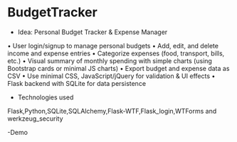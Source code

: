﻿# BudgetTracker

- Idea: Personal Budget Tracker & Expense Manager

•	User login/signup to manage personal budgets
•	Add, edit, and delete income and expense entries
•	Categorize expenses (food, transport, bills, etc.)
•	Visual summary of monthly spending with simple charts (using Bootstrap cards or minimal JS charts)
•	Export budget and expense data as CSV
•	Use minimal CSS, JavaScript/jQuery for validation & UI effects
•	Flask backend with SQLite for data persistence

-	Technologies used

Flask,Python,SQLite,SQLAlchemy,Flask-WTF,Flask_login,WTForms and werkzeug_security

-Demo
